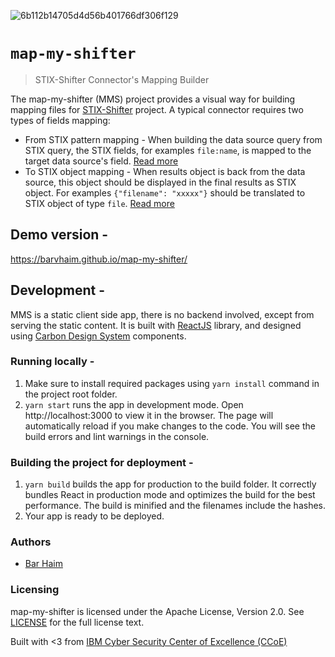 ![6b112b14705d4d56b401766df306f129](https://user-images.githubusercontent.com/16198896/114301821-0653e000-9acf-11eb-923d-baeec7ba80dc.png)
# `map-my-shifter`
> STIX-Shifter Connector's Mapping Builder

The map-my-shifter (MMS) project provides a visual way for building mapping files for [STIX-Shifter](https://github.com/opencybersecurityalliance/stix-shifter) project.
A typical connector requires two types of fields mapping:
- From STIX pattern mapping - When building the data source query from STIX query, the STIX fields, for examples `file:name`, is mapped to the target data source's field. [Read more](https://github.com/opencybersecurityalliance/stix-shifter/blob/master/adapter-guide/develop-translation-module.md#step-2-edit-the-from_stix_map-json-files)
- To STIX object mapping - When results object is back from the data source, this object should be displayed in the final results as STIX object. For examples `{"filename": "xxxxx"}` should be translated to STIX object of type `file`. [Read more](https://github.com/opencybersecurityalliance/stix-shifter/blob/master/adapter-guide/develop-translation-module.md#step-4-edit-the-to_stix_map-json-file)

## Demo version -
https://barvhaim.github.io/map-my-shifter/

## Development -
MMS is a static client side app, there is no backend involved, except from serving the static content. It is built with [ReactJS](https://reactjs.org) library, and designed using [Carbon Design System](https://www.carbondesignsystem.com) components.
  
### Running locally - 
1. Make sure to install required packages using `yarn install` command in the project root folder.
2. `yarn start` runs the app in development mode. Open http://localhost:3000 to view it in the browser. The page will automatically reload if you make changes to the code.
   You will see the build errors and lint warnings in the console. 

### Building the project for deployment -
1. `yarn build` builds the app for production to the build folder. It correctly bundles React in production mode and optimizes the build for the best performance. The build is minified and the filenames include the hashes.
2. Your app is ready to be deployed.

### Authors
- [Bar Haim](https://github.com/barvhaim)

### Licensing

map-my-shifter is licensed under the Apache License, Version 2.0. See [LICENSE](https://github.com/barvhaim/map-my-shifter/blob/master/LICENSE) for the full license text.


Built with <3 from
[IBM Cyber Security Center of Excellence (CCoE)](https://www.research.ibm.com/haifa/ccoe/)
